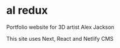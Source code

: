 # al redux

Portfolio website for 3D artist Alex Jackson

This site uses Next, React and Netlify CMS
